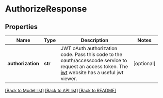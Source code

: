 # AuthorizeResponse

## Properties
Name | Type | Description | Notes
------------ | ------------- | ------------- | -------------
**authorization** | **str** | JWT oAuth authorization code. Pass this code to the oauth/accesscode service to request an access token. The [jwt](https://jwt.io/) website has a useful jwt viewer. | [optional] 

[[Back to Model list]](../README.md#documentation-for-models) [[Back to API list]](../README.md#documentation-for-api-endpoints) [[Back to README]](../README.md)

